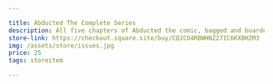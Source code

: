 ```yaml
---

title: Abducted The Complete Series
description: All five chapters of Abducted the comic, bagged and boarded for your longbox. for your bookshelf.
store-link: https://checkout.square.site/buy/CQJCO4RBWHNZ27IC6KXBHZM3
img: /assets/store/issues.jpg
price: 25
tags: storeitem

---
```

